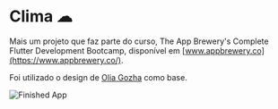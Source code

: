 # Clima ☁

Mais um projeto que faz parte do curso, The App Brewery's Complete Flutter Development Bootcamp, disponível em [www.appbrewery.co](https://www.appbrewery.co/).

Foi utilizado o design de [Olia Gozha](https://dribbble.com/shots/4663154-) como base.

![Finished App](https://github.com/londonappbrewery/Images/blob/master/clima-demo.gif)
